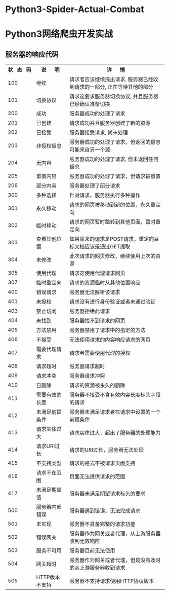 
# Python3-Spider-Actual-Combat

# Python3网络爬虫开发实战

## 服务器的响应代码
<table>
    <tr>
        <th text-align="center">状&nbsp;&nbsp;&nbsp;态&nbsp;&nbsp;&nbsp;码</th>
        <th text-align="center">说&nbsp;&nbsp;&nbsp;&nbsp;&nbsp;&nbsp;明</th>
        <th text-align="center">详&nbsp;&nbsp;&nbsp;&nbsp;&nbsp;&nbsp;情</th>
    </tr>
    <tr>
        <td text-align="left">100</td>
        <td text-align="left">继续</td>
        <td text-align="left">请求者应该继续提出请求, 服务器已经收到请求的一部分, 正在等待其他的部分</td>
    </tr>
    <tr>
        <td text-align="left">101</td>
        <td text-align="left">切换协议</td>
        <td text-align="left">请求这要求服务器切换协议, 并且服务器已经确认准备切换</td>
    </tr>
    <tr>
        <td text-align="left">200</td>
        <td text-align="left">成功</td>
        <td text-align="left">服务器成功的处理了请求</td>
    </tr>
    <tr>
        <td text-align="left">201</td>
        <td text-align="left">已创建</td>
        <td text-align="left">请求成功并且服务器创建了新的资源</td>
    </tr>
    <tr>
        <td text-align="left">202</td>
        <td text-align="left">已接受</td>
        <td text-align="left">服务器接受请求, 尚未处理</td>
    </tr>
    <tr>
        <td text-align="left">203</td>
        <td text-align="left">非授权信息</td>
        <td text-align="left">服务器成功的处理了请求，但返回的信息可能来自另一个源</td>
    </tr>
    <tr>
        <td text-align="left">204</td>
        <td text-align="left">无内容</td>
        <td text-align="left">服务器成功的处理了请求, 但未返回任何信息</td>
    </tr>
    <tr>
        <td text-align="left">205</td>
        <td text-align="left">重置内容</td>
        <td text-align="left">服务器成功的处理了请求，但请求被重置</td>
    </tr>
    <tr>
        <td text-align="left">206</td>
        <td text-align="left">部分内容</td>
        <td text-align="left">服务器处理了部分请求</td>
    </tr>
    <tr>
        <td text-align="left">300</td>
        <td text-align="left">多种选择</td>
        <td text-align="left">针对请求，服务器执行多种操作</td>
    </tr>
    <tr>
        <td text-align="left">301</td>
        <td text-align="left">永久移动</td>
        <td text-align="left">请求的网页被移动到新的位置，永久重定向</td>
    </tr>
    <tr>
        <td text-align="left">302</td>
        <td text-align="left">临时移动</td>
        <td text-align="left">请求的网页暂时跳转到其他页面，暂时重定向</td>
    </tr>
    <tr>
        <td text-align="left">303</td>
        <td text-align="left">查看其他位置</td>
        <td text-align="left">如果原来的请求是POST请求，重定向目标文档应该是通过GET提取</td>
    </tr>
    <tr>
        <td text-align="left">304</td>
        <td text-align="left">未修改</td>
        <td text-align="left">此次请求的网页修改，继续使用上次的资源</td>
    </tr>
    <tr>
        <td text-align="left">305</td>
        <td text-align="left">使用代理</td>
        <td text-align="left">请求这使用代理请求网页</td>
    </tr>
    <tr>
        <td text-align="left">307</td>
        <td text-align="left">临时重定向</td>
        <td text-align="left">请求的资源临时从其他位置响应</td>
    </tr>
    <tr>
        <td text-align="left">400</td>
        <td text-align="left">错误请求</td>
        <td text-align="left">服务器无法解析该请求</td>
    </tr>
    <tr>
        <td text-align="left">401</td>
        <td text-align="left">未授权</td>
        <td text-align="left">请求没有进行身份验证或者未通过验证</td>
    </tr>
    <tr>
        <td text-align="left">403</td>
        <td text-align="left">禁止访问</td>
        <td text-align="left">服务器拒绝此请求</td>
    </tr>
    <tr>
        <td text-align="left">404</td>
        <td text-align="left">未找到</td>
        <td text-align="left">服务器找不到请求的网页</td>
    </tr>
    <tr>
        <td text-align="left">405</td>
        <td text-align="left">方法禁用</td>
        <td text-align="left">服务器禁用了请求中的指定的方法</td>
    </tr>
    <tr>
        <td text-align="left">406</td>
        <td text-align="left">不接受</td>
        <td text-align="left">无法使用请求的内容响应请求的网页</td>
    </tr>
    <tr>
        <td text-align="left">407</td>
        <td text-align="left">需要代理请求</td>
        <td text-align="left">请求者需要使用代理的授权</td>
    </tr>
    <tr>
        <td text-align="left">408</td>
        <td text-align="left">请求超时</td>
        <td text-align="left">服务器请求超时</td>
    </tr>
    <tr>
        <td text-align="left">409</td>
        <td text-align="left">请求冲突</td>
        <td text-align="left">服务器请求冲突</td>
    </tr>
    <tr>
        <td text-align="left">410</td>
        <td text-align="left">已删除</td>
        <td text-align="left">请求的资源被永久的删除</td>
    </tr>
    <tr>
        <td text-align="left">411</td>
        <td text-align="left">需要有效的长度</td>
        <td text-align="left">服务器不接受不含有效内容长度标头字段的请求</td>
    </tr>
    <tr>
        <td text-align="left">412</td>
        <td text-align="left">未满足前提条件</td>
        <td text-align="left">服务器未满足请求者在请求中设置的一个前提条件</td>
    </tr>
    <tr>
        <td text-align="left">413</td>
        <td text-align="left">请求实体过大</td>
        <td text-align="left">请求实体过大，超出了服务器的处理能力</td>
    </tr>
    <tr>
        <td text-align="left">414</td>
        <td text-align="left">请求URI过长</td>
        <td text-align="left">请求的URI过长，服务器无法处理</td>
    </tr>
    <tr>
        <td text-align="left">415</td>
        <td text-align="left">不支持类型</td>
        <td text-align="left">请求的格式不被请求页面支持</td>
    </tr>
    <tr>
        <td text-align="left">416</td>
        <td text-align="left">请求不在范围</td>
        <td text-align="left">页面无法提供请求的范围</td>
    </tr>
    <tr>
        <td text-align="left">417</td>
        <td text-align="left">未满足期望值</td>
        <td text-align="left">服务器未满足期望请求标头的要求</td>
    </tr>
    <tr>
        <td text-align="left">500</td>
        <td text-align="left">服务器内部错误</td>
        <td text-align="left">服务器遇到错误，无法完成请求</td>
    </tr>
    <tr>
        <td text-align="left">501</td>
        <td text-align="left">未实现</td>
        <td text-align="left">服务器不具备完整的请求功能</td>
    </tr>
    <tr>
        <td text-align="left">502</td>
        <td text-align="left">错误网关</td>
        <td text-align="left">服务器作为网关或者代理，从上游服务器收到无效响应</td>
    </tr>
    <tr>
        <td text-align="left">503</td>
        <td text-align="left">服务不可用</td>
        <td text-align="left">服务器目前无法使用</td>
    </tr>
    <tr>
        <td text-align="left">504</td>
        <td text-align="left">网关超时</td>
        <td text-align="left">服务器作为网关或者代理，但是没有及时的从上游服务器收到请求</td>
    </tr>
    <tr>
        <td text-align="left">505</td>
        <td text-align="left">HTTP版本不支持</td>
        <td text-align="left">服务器不支持请求使用HTTP协议版本</td>
    </tr>
</table>
